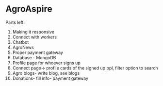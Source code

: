 # AgroAspire



Parts left:

1. Making it responsive 
2. Connect with workers
3. Chatbot
4. AgroNews
5. Proper payment gateway
6. Database - MongoDB
7. Profile page for whoever signs up
8. Connect page-> profile cards of the signed up ppl, filter option to search
9. Agro blogs- write blog, see blogs
10. Donations- fill info- payment gateway
